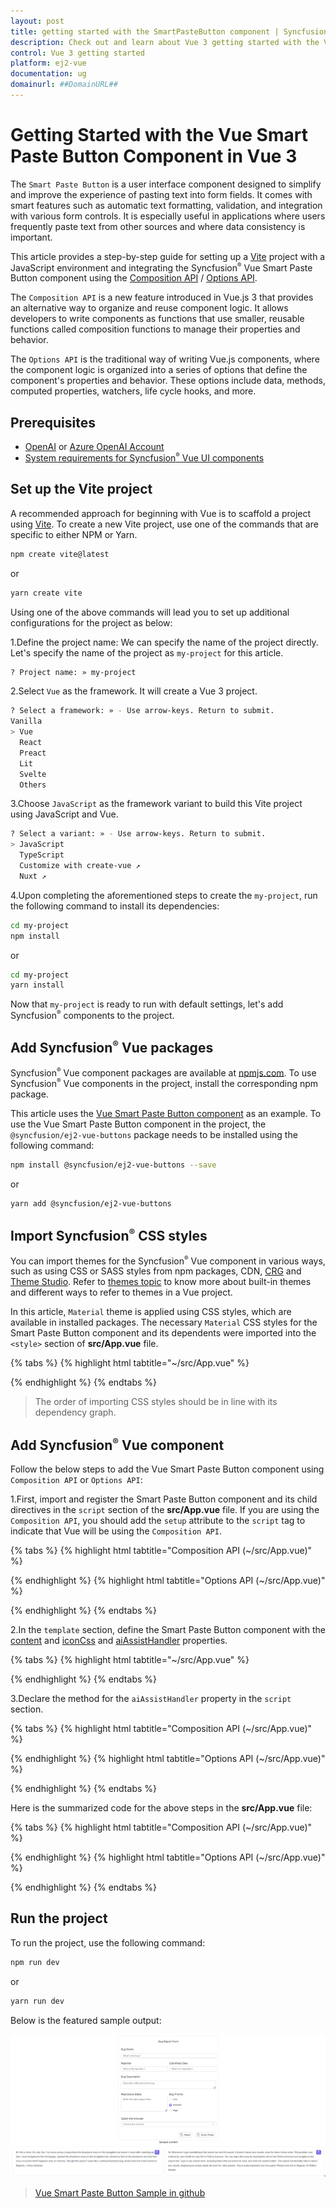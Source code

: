 ```yaml
---
layout: post
title: getting started with the SmartPasteButton component | Syncfusion
description: Check out and learn about Vue 3 getting started with the Vue SmartPasteButton component of Syncfusion Essential JS 2 and more details.
control: Vue 3 getting started
platform: ej2-vue
documentation: ug
domainurl: ##DomainURL##
---
```


# Getting Started with the Vue Smart Paste Button Component in Vue 3

The `Smart Paste Button` is a user interface component designed to simplify and improve the experience of pasting text into form fields. It comes with smart features such as automatic text formatting, validation, and integration with various form controls. It is especially useful in applications where users frequently paste text from other sources and where data consistency is important.

This article provides a step-by-step guide for setting up a [Vite](https://vitejs.dev/) project with a JavaScript environment and integrating the Syncfusion<sup style="font-size:70%">&reg;</sup> Vue Smart Paste Button component using the [Composition API](https://vuejs.org/guide/introduction.html#composition-api) / [Options API](https://vuejs.org/guide/introduction.html#options-api).

The `Composition API` is a new feature introduced in Vue.js 3 that provides an alternative way to organize and reuse component logic. It allows developers to write components as functions that use smaller, reusable functions called composition functions to manage their properties and behavior.

The `Options API` is the traditional way of writing Vue.js components, where the component logic is organized into a series of options that define the component's properties and behavior. These options include data, methods, computed properties, watchers, life cycle hooks, and more.

## Prerequisites

* [OpenAI](https://github.com/syncfusion/smart-ai-samples/blob/master/typescript/README.md#openai) or [Azure OpenAI Account](https://learn.microsoft.com/en-us/azure/ai-services/openai/how-to/create-resource)
* [System requirements for Syncfusion<sup style="font-size:70%">&reg;</sup> Vue UI components](https://ej2.syncfusion.com/vue/documentation/system-requirements/)

## Set up the Vite project

A recommended approach for beginning with Vue is to scaffold a project using [Vite](https://vitejs.dev/). To create a new Vite project, use one of the commands that are specific to either NPM or Yarn.

```bash
npm create vite@latest
```

or

```bash
yarn create vite
```

Using one of the above commands will lead you to set up additional configurations for the project as below:

1.Define the project name: We can specify the name of the project directly. Let's specify the name of the project as `my-project` for this article.

```bash
? Project name: » my-project
```

2.Select `Vue` as the framework. It will create a Vue 3 project.

```bash
? Select a framework: » - Use arrow-keys. Return to submit.
Vanilla
> Vue
  React
  Preact
  Lit
  Svelte
  Others
```

3.Choose `JavaScript` as the framework variant to build this Vite project using JavaScript and Vue.

```bash
? Select a variant: » - Use arrow-keys. Return to submit.
> JavaScript
  TypeScript
  Customize with create-vue ↗
  Nuxt ↗
```

4.Upon completing the aforementioned steps to create the `my-project`, run the following command to install its dependencies:

```bash
cd my-project
npm install
```

or

```bash
cd my-project
yarn install
```

Now that `my-project` is ready to run with default settings, let's add Syncfusion<sup style="font-size:70%">&reg;</sup> components to the project.

## Add Syncfusion<sup style="font-size:70%">&reg;</sup> Vue packages

Syncfusion<sup style="font-size:70%">&reg;</sup> Vue component packages are available at [npmjs.com](https://www.npmjs.com/search?q=ej2-vue). To use Syncfusion<sup style="font-size:70%">&reg;</sup> Vue components in the project, install the corresponding npm package.

This article uses the [Vue Smart Paste Button component](https://www.syncfusion.com/vue-components/vue-smart-paste-button) as an example. To use the Vue Smart Paste Button component in the project, the `@syncfusion/ej2-vue-buttons` package needs to be installed using the following command:

```bash
npm install @syncfusion/ej2-vue-buttons --save
```

or

```bash
yarn add @syncfusion/ej2-vue-buttons
```

## Import Syncfusion<sup style="font-size:70%">&reg;</sup> CSS styles

You can import themes for the Syncfusion<sup style="font-size:70%">&reg;</sup> Vue component in various ways, such as using CSS or SASS styles from npm packages, CDN, [CRG](https://ej2.syncfusion.com/javascript/documentation/common/custom-resource-generator/) and [Theme Studio](https://ej2.syncfusion.com/vue/documentation/appearance/theme-studio/). Refer to [themes topic](https://ej2.syncfusion.com/vue/documentation/appearance/theme/) to know more about built-in themes and different ways to refer to themes in a Vue project.

In this article, `Material` theme is applied using CSS styles, which are available in installed packages. The necessary `Material` CSS styles for the Smart Paste Button component and its dependents were imported into the `<style>` section of **src/App.vue** file.

{% tabs %}
{% highlight html tabtitle="~/src/App.vue" %}

<style>
@import "../node_modules/@syncfusion/ej2-base/styles/material.css";
@import "../node_modules/@syncfusion/ej2-vue-buttons/styles/material.css";
</style>

{% endhighlight %}
{% endtabs %}

> The order of importing CSS styles should be in line with its dependency graph.

## Add Syncfusion<sup style="font-size:70%">&reg;</sup> Vue component

Follow the below steps to add the Vue Smart Paste Button component using `Composition API` or `Options API`:

1.First, import and register the Smart Paste Button component and its child directives in the `script` section of the **src/App.vue** file. If you are using the `Composition API`, you should add the `setup` attribute to the `script` tag to indicate that Vue will be using the `Composition API`.

{% tabs %}
{% highlight html tabtitle="Composition API (~/src/App.vue)" %}

<script setup>
  import { SmartPasteButtonComponent as EjsSmartPasteButton } from "@syncfusion/ej2-vue-buttons";
</script>

{% endhighlight %}
{% highlight html tabtitle="Options API (~/src/App.vue)" %}

<script>
import { SmartPasteButtonComponent } from "@syncfusion/ej2-vue-buttons";
//Component registration
export default {
  name: "App",
  components: {
    "ejs-smart-paste-button": SmartPasteButtonComponent
  }
}
</script>

{% endhighlight %}
{% endtabs %}

2.In the `template` section, define the Smart Paste Button component with the [content](https://helpej2.syncfusion.com/vue/documentation/api/smart-paste-button/#content) and [iconCss](https://helpej2.syncfusion.com/vue/documentation/api/smart-paste-button/#iconcss) and [aiAssistHandler](https://helpej2.syncfusion.com/vue/documentation/api/smart-paste-button/#aiassisthandler) properties.

{% tabs %}
{% highlight html tabtitle="~/src/App.vue" %}

<template>
  <ejs-smart-paste-button id="smart-paste" content="Smart Paste" iconCss="e-icons e-paste"
          :aiAssistHandler="serverAIRequest"></ejs-smart-paste-button>
</template>

{% endhighlight %}
{% endtabs %}

3.Declare the method for the `aiAssistHandler` property in the `script` section.

{% tabs %}
{% highlight html tabtitle="Composition API (~/src/App.vue)" %}

<script setup>
const serverAIRequest = async (options: ChatOptions) => {
  let output: string | null = '';
  try {
    output = await getAzureChatAIRequest(options) as string;
    output = output.replace('END_RESPONSE', '')
  } catch (error) {
    console.error("Error:", error);
  }
  return output;
}
</script>

{% endhighlight %}
{% highlight html tabtitle="Options API (~/src/App.vue)" %}

<script>
methods: {
  serverAIRequest: async (options: ChatOptions) => {
    let output: string | null = '';
    try {
      output = await getAzureChatAIRequest(options) as string;
      output = output.replace('END_RESPONSE', '')
    } catch (error) {
      console.error("Error:", error);
    }
    return output;
  }
}
</script>

{% endhighlight %}
{% endtabs %}

Here is the summarized code for the above steps in the **src/App.vue** file:

{% tabs %}
{% highlight html tabtitle="Composition API (~/src/App.vue)" %}

<template>
  <ejs-smart-paste-button id="smart-paste" content="Smart Paste" iconCss="e-icons e-paste"
          :aiAssistHandler="serverAIRequest"></ejs-smart-paste-button>
</template>

<script setup>
import { SmartPasteButtonComponent as EjsSmartPasteButton, ChatOptions } from "@syncfusion/ej2-vue-buttons";

const serverAIRequest = async (options: ChatOptions) => {
  let output: string | null = '';
  try {
    output = await getAzureChatAIRequest(options) as string;
    output = output.replace('END_RESPONSE', '')
  } catch (error) {
    console.error("Error:", error);
  }
  return output;
}

</script>

<style>
@import "../node_modules/@syncfusion/ej2-base/styles/material.css";
@import "../node_modules/@syncfusion/ej2-vue-buttons/styles/material.css";
</style>

{% endhighlight %}
{% highlight html tabtitle="Options API (~/src/App.vue)" %}

<template>
    <ejs-smart-paste-button id="smart-paste" content="Smart Paste" iconCss="e-icons e-paste"
    :aiAssistHandler="serverAIRequest"></ejs-smart-paste-button>
</template>

<script>
  import { SmartPasteButtonComponent, ChatOptions } from "@syncfusion/ej2-vue-buttons";
  // Component registration
  export default {
    name: "App",
    // Declaring component and its directives
    components: {
       'ejs-smart-paste-button': SmartPasteButtonComponent,
    },
    methods: {
      serverAIRequest: async (options: ChatOptions) => {
      let output: string | null = '';
      try {
        output = await getAzureChatAIRequest(options) as string;
        output = output.replace('END_RESPONSE', '')
      } catch (error) {
        console.error("Error:", error);
      }
      return output;
    }
    }
   
  };
</script>

<style>
@import "../node_modules/@syncfusion/ej2-base/styles/material.css";
@import "../node_modules/@syncfusion/ej2-vue-buttons/styles/material.css";
</style>

{% endhighlight %}
{% endtabs %}

## Run the project

To run the project, use the following command:

```bash
npm run dev
```

or

```bash
yarn run dev
```

Below is the featured sample output:

![vue-3-js-smart-paste-button](images/smartpaste.gif)

> [Vue Smart Paste Button Sample in github](https://github.com/syncfusion/smart-ai-samples/tree/master/vue/src/ai-components/ai-smart-paste)

